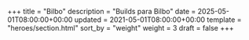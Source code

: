 +++
title = "Bilbo"
description = "Builds para Bilbo"
date = 2025-05-01T08:00:00+00:00
updated = 2021-05-01T08:00:00+00:00
template = "heroes/section.html"
sort_by = "weight"
weight = 3
draft = false
+++

